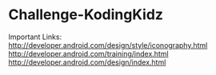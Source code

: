 # Challenge-KodingKidz
Important Links:
http://developer.android.com/design/style/iconography.html
http://developer.android.com/training/index.html
http://developer.android.com/design/index.html

